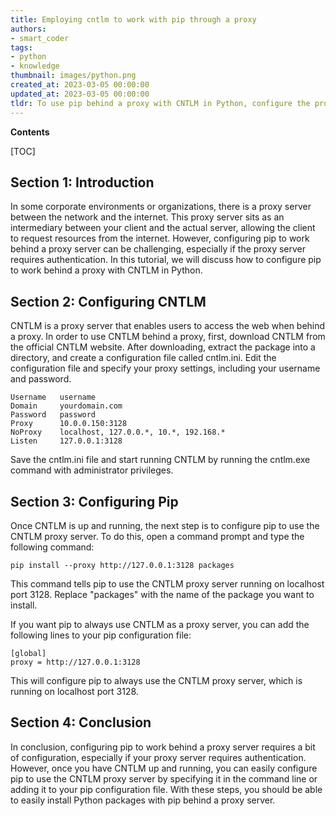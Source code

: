 ```yaml
---
title: Employing cntlm to work with pip through a proxy
authors:
- smart_coder
tags:
- python
- knowledge
thumbnail: images/python.png
created_at: 2023-03-05 00:00:00
updated_at: 2023-03-05 00:00:00
tldr: To use pip behind a proxy with CNTLM in Python, configure the proxy settings in the pip configuration file (pip.ini or pip.conf) to use the CNTLM server as the proxy.
---
```


**Contents**

[TOC]

Section 1: Introduction
-----------------------------
In some corporate environments or organizations, there is a proxy server between the network and the internet. This proxy server sits as an intermediary between your client and the actual server, allowing the client to request resources from the internet. However, configuring pip to work behind a proxy server can be challenging, especially if the proxy server requires authentication. In this tutorial, we will discuss how to configure pip to work behind a proxy with CNTLM in Python.


Section 2: Configuring CNTLM
-----------------------------
CNTLM is a proxy server that enables users to access the web when behind a proxy. In order to use CNTLM behind a proxy, first, download CNTLM from the official CNTLM website. After downloading, extract the package into a directory, and create a configuration file called cntlm.ini. Edit the configuration file and specify your proxy settings, including your username and password.

```
Username   username
Domain     yourdomain.com
Password   password
Proxy      10.0.0.150:3128
NoProxy    localhost, 127.0.0.*, 10.*, 192.168.*
Listen     127.0.0.1:3128
```

Save the cntlm.ini file and start running CNTLM by running the cntlm.exe command with administrator privileges.


Section 3: Configuring Pip
--------------------------
Once CNTLM is up and running, the next step is to configure pip to use the CNTLM proxy server. To do this, open a command prompt and type the following command:

```
pip install --proxy http://127.0.0.1:3128 packages
```

This command tells pip to use the CNTLM proxy server running on localhost port 3128. Replace "packages" with the name of the package you want to install.

If you want pip to always use CNTLM as a proxy server, you can add the following lines to your pip configuration file:

```
[global]
proxy = http://127.0.0.1:3128
```

This will configure pip to always use the CNTLM proxy server, which is running on localhost port 3128.


Section 4: Conclusion
----------------------
In conclusion, configuring pip to work behind a proxy server requires a bit of configuration, especially if your proxy server requires authentication. However, once you have CNTLM up and running, you can easily configure pip to use the CNTLM proxy server by specifying it in the command line or adding it to your pip configuration file. With these steps, you should be able to easily install Python packages with pip behind a proxy server.
